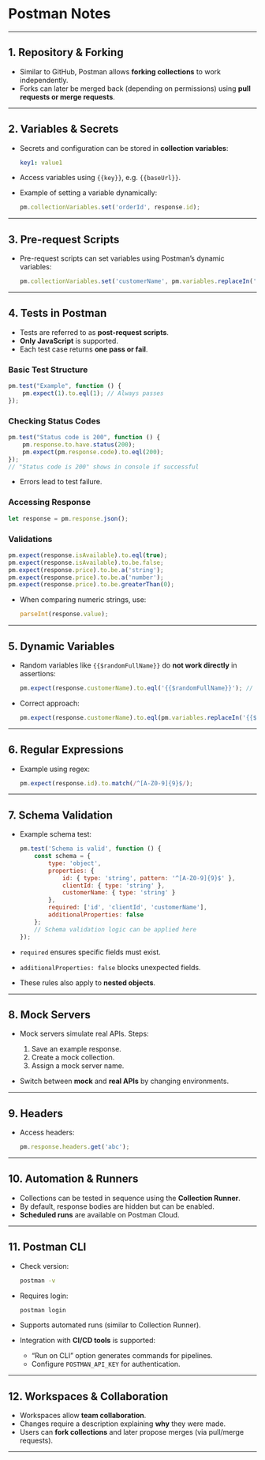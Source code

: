 
# Postman Notes

---

## 1. Repository & Forking

* Similar to GitHub, Postman allows **forking collections** to work independently.
* Forks can later be merged back (depending on permissions) using **pull requests or merge requests**.

---

## 2. Variables & Secrets

* Secrets and configuration can be stored in **collection variables**:

  ```yaml
  key1: value1
  ```
* Access variables using `{{key}}`, e.g. `{{baseUrl}}`.
* Example of setting a variable dynamically:

  ```javascript
  pm.collectionVariables.set('orderId', response.id);
  ```

---

## 3. Pre-request Scripts

* Pre-request scripts can set variables using Postman’s dynamic variables:

  ```javascript
  pm.collectionVariables.set('customerName', pm.variables.replaceIn('{{$randomFullName}}'));
  ```

---

## 4. Tests in Postman

* Tests are referred to as **post-request scripts**.
* **Only JavaScript** is supported.
* Each test case returns **one pass or fail**.

### Basic Test Structure

```javascript
pm.test("Example", function () {
    pm.expect(1).to.eql(1); // Always passes
});
```

### Checking Status Codes

```javascript
pm.test("Status code is 200", function () {
    pm.response.to.have.status(200);
    pm.expect(pm.response.code).to.eql(200);
});
// "Status code is 200" shows in console if successful
```

* Errors lead to test failure.

### Accessing Response

```javascript
let response = pm.response.json();
```

### Validations

```javascript
pm.expect(response.isAvailable).to.eql(true);
pm.expect(response.isAvailable).to.be.false;
pm.expect(response.price).to.be.a('string');
pm.expect(response.price).to.be.a('number');
pm.expect(response.price).to.be.greaterThan(0);
```

* When comparing numeric strings, use:

  ```javascript
  parseInt(response.value);
  ```

---

## 5. Dynamic Variables

* Random variables like `{{$randomFullName}}` do **not work directly** in assertions:

  ```javascript
  pm.expect(response.customerName).to.eql('{{$randomFullName}}'); // ❌ doesn’t work
  ```
* Correct approach:

  ```javascript
  pm.expect(response.customerName).to.eql(pm.variables.replaceIn('{{$randomFullName}}'));
  ```

---

## 6. Regular Expressions

* Example using regex:

  ```javascript
  pm.expect(response.id).to.match(/^[A-Z0-9]{9}$/);
  ```

---

## 7. Schema Validation

* Example schema test:

  ```javascript
  pm.test('Schema is valid', function () {
      const schema = {
          type: 'object',
          properties: {
              id: { type: 'string', pattern: '^[A-Z0-9]{9}$' },
              clientId: { type: 'string' },
              customerName: { type: 'string' }
          },
          required: ['id', 'clientId', 'customerName'],
          additionalProperties: false
      };
      // Schema validation logic can be applied here
  });
  ```
* `required` ensures specific fields must exist.
* `additionalProperties: false` blocks unexpected fields.
* These rules also apply to **nested objects**.

---

## 8. Mock Servers

* Mock servers simulate real APIs.
  Steps:

  1. Save an example response.
  2. Create a mock collection.
  3. Assign a mock server name.
* Switch between **mock** and **real APIs** by changing environments.

---

## 9. Headers

* Access headers:

  ```javascript
  pm.response.headers.get('abc');
  ```

---

## 10. Automation & Runners

* Collections can be tested in sequence using the **Collection Runner**.
* By default, response bodies are hidden but can be enabled.
* **Scheduled runs** are available on Postman Cloud.

---

## 11. Postman CLI

* Check version:

  ```bash
  postman -v
  ```
* Requires login:

  ```bash
  postman login
  ```
* Supports automated runs (similar to Collection Runner).
* Integration with **CI/CD tools** is supported:

  * “Run on CLI” option generates commands for pipelines.
  * Configure `POSTMAN_API_KEY` for authentication.

---

## 12. Workspaces & Collaboration

* Workspaces allow **team collaboration**.
* Changes require a description explaining **why** they were made.
* Users can **fork collections** and later propose merges (via pull/merge requests).

---